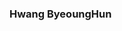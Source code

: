 ### Hwang ByeoungHun 

<!--
**HwangBBang/HwangBBang** is a ✨ _special_ ✨ repository because its `README.md` (this file) appears on your GitHub profile.



Here are some ideas to get you started:

[![Top Langs](https://github-readme-stats.vercel.app/api/top-langs/?username=HwangBBang)](https://github.com/HwangBBang/github-readme-stats)

- 🔭 I’m currently working on ...
- 🌱 I’m currently learning ...
- 👯 I’m looking to collaborate on ...
- 🤔 I’m looking for help with ...
- 💬 Ask me about ...
- 📫 How to reach me: ...
- 😄 Pronouns: ...
- ⚡ Fun fact: ...
-->
